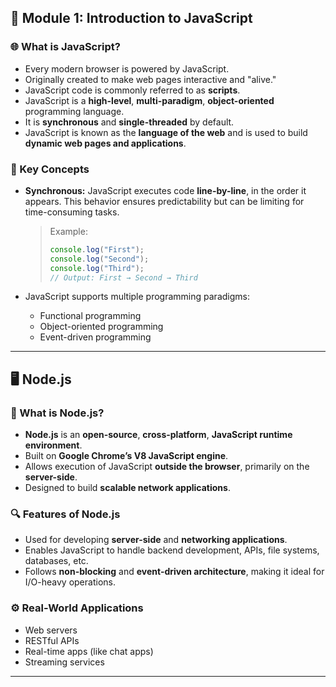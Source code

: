 
## 📘 Module 1: Introduction to JavaScript

### 🌐 What is JavaScript?

- Every modern browser is powered by JavaScript.
- Originally created to make web pages interactive and "alive."
- JavaScript code is commonly referred to as **scripts**.
- JavaScript is a **high-level**, **multi-paradigm**, **object-oriented** programming language.
- It is **synchronous** and **single-threaded** by default.
- JavaScript is known as the **language of the web** and is used to build **dynamic web pages and applications**.

### 🧠 Key Concepts

- **Synchronous:** JavaScript executes code **line-by-line**, in the order it appears. This behavior ensures predictability but can be limiting for time-consuming tasks.
  > Example:  
  > ```js
  > console.log("First");
  > console.log("Second");
  > console.log("Third");
  > // Output: First → Second → Third
  > ```

- JavaScript supports multiple programming paradigms:
  - Functional programming
  - Object-oriented programming
  - Event-driven programming

---

## 🖥️ Node.js

### 🔧 What is Node.js?

- **Node.js** is an **open-source**, **cross-platform**, **JavaScript runtime environment**.
- Built on **Google Chrome’s V8 JavaScript engine**.
- Allows execution of JavaScript **outside the browser**, primarily on the **server-side**.
- Designed to build **scalable network applications**.

### 🔍 Features of Node.js

- Used for developing **server-side** and **networking applications**.
- Enables JavaScript to handle backend development, APIs, file systems, databases, etc.
- Follows **non-blocking** and **event-driven architecture**, making it ideal for I/O-heavy operations.

### ⚙️ Real-World Applications

- Web servers
- RESTful APIs
- Real-time apps (like chat apps)
- Streaming services

---
